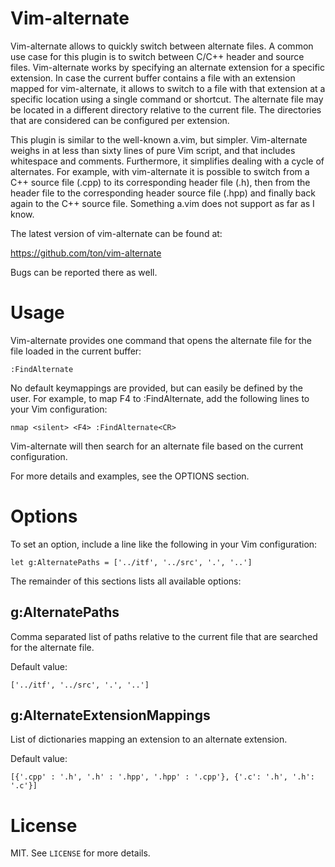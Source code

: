 Vim-alternate
=============

Vim-alternate allows to quickly switch between alternate files. A common use
case for this plugin is to switch between C/C++ header and source files.
Vim-alternate works by specifying an alternate extension for a specific
extension. In case the current buffer contains a file with an extension mapped
for vim-alternate, it allows to switch to a file with that extension at a
specific location using a single command or shortcut. The alternate file may be
located in a different directory relative to the current file. The directories
that are considered can be configured per extension.

This plugin is similar to the well-known a.vim, but simpler. Vim-alternate
weighs in at less than sixty lines of pure Vim script, and that includes
whitespace and comments. Furthermore, it simplifies dealing with a cycle of
alternates. For example, with vim-alternate it is possible to switch from a C++
source file (.cpp) to its corresponding header file (.h), then from the header
file to the corresponding header source file (.hpp) and finally back again to
the C++ source file. Something a.vim does not support as far as I know.

The latest version of vim-alternate can be found at:

  https://github.com/ton/vim-alternate

Bugs can be reported there as well.

Usage
=====

Vim-alternate provides one command that opens the alternate file for the file
loaded in the current buffer:

```Vim
:FindAlternate
```

No default keymappings are provided, but can easily be defined by the user. For
example, to map F4 to :FindAlternate, add the following lines to your Vim
configuration:

```Vim
nmap <silent> <F4> :FindAlternate<CR>
```

Vim-alternate will then search for an alternate file based on the current
configuration.

For more details and examples, see the OPTIONS section.

Options
=======

To set an option, include a line like the following in your Vim configuration:

```Vim
let g:AlternatePaths = ['../itf', '../src', '.', '..']
```

The remainder of this sections lists all available options:

g:AlternatePaths
----------------

Comma separated list of paths relative to the current file that are searched
for the alternate file.

Default value:

```Vim
['../itf', '../src', '.', '..']
```

g:AlternateExtensionMappings
----------------------------

List of dictionaries mapping an extension to an alternate extension.

Default value:

```Vim
[{'.cpp' : '.h', '.h' : '.hpp', '.hpp' : '.cpp'}, {'.c': '.h', '.h': '.c'}]
```

License
=======

MIT. See `LICENSE` for more details.
